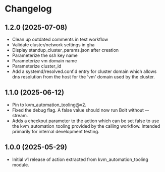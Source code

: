 # Changelog

## 1.2.0 (2025-07-08)

* Clean up outdated comments in test workflow
* Validate cluster/network settings in gha
* Display standup_cluster_params.json after creation
* Parameterize the ssh key name
* Parameterize vm domain name
* Parameterize cluster_id
* Add a systemd/resolved.conf.d entry for cluster domain
  which allows dns resolution from the host for the 'vm'
  domain used by the cluster.

## 1.1.0 (2025-06-12)

* Pin to kvm_automation_tooling@v2.
* Fixed the debug flag. A false value should now run Bolt without
  --stream.
* Adds a checkout parameter to the action which can be set false
  to use the kvm_automation_tooling provided by the calling workflow.
  Intended primarily for internal development testing.

## 1.0.0 (2025-05-29)

* Initial v1 release of action extracted from kvm_automation_tooling
  module.

